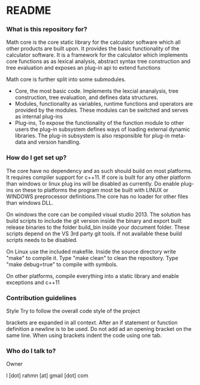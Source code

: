 # README #

### What is this repository for? ###
Math core is the core static library for the calculator software which all other products are built upon.
It provides the basic functionality of the calculator software. It is a framework for the calculator which implements core functions as as lexical analysis, abstract syntax tree construction and tree evaluation and exposes an plug-in api to extend functions 

Math core is further split into some submodules. 
* Core, the most basic code. Implements the lexcial ananalysis, tree construction, tree evaluation, and defines data structures.
* Modules, functionality as variables, runtime functions and operators are provided by the modules. These modules can be switched and serves as internal plug-ins
* Plug-ins, To expose the functionality of the function module to other users the plug-in subsystem defines ways of loading external dynamic libraries. The plug-in subsystem is also responsible for plug-in meta-data and  version handling. 


### How do I get set up? ###

The core have no dependency and as such should build on most platforms.
It requires compiler support for c++11.
If core is built for any other platform than windows or linux plug ins will be disabled as currently. Do enable plug-ins on these to platforms the program most be built with LINUX or WINDOWS preprocessor definitions.The core has no loader for other files than windows DLL.

On windows the core can be compiled visual studio 2013. The solution has build scripts to include the git version inside the binary and export built release binaries to the folder build_bin inside your document folder. These scripts depend on the VS 3rd party git tools. If not available these build scripts needs to be disabled.

On Linux use the included makefile. Inside the source directory write "make" to compile it. Type "make clean" to clean the repository. Type "make debug=true" to compile with symbols.

On other platforms, compile everything into a static library and enable exceptions and c++11

### Contribution guidelines ###



Style
Try to follow the overall code style of the project

brackets are expanded in all context. After an if statement or function definition a newline is to be used. Do not add ad an opening bracket on the same line.
When using brackets indent the code using one tab.

### Who do I talk to? ###

Owner

l [dot] rahmn [at] gmail [dot] com
